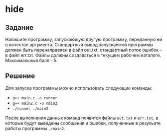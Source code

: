 # hide

## Задание

Напишите программу, запускающую другую программу, переданную ей в качестве аргумента.
Стандартный вывод запускаемой программы должен быть перенаправлен в файл out.txt, стандартный поток ошибок - в файл err.txt. Файлы должны создаваться в текущем рабочем каталоге.
Максимальный балл - 5.

## Решение

Для запуска программы можно использовать следующие команды:

- `g++ main.c -o runner`
- `g++ main2.c -o main2`
- `./runner ./main2`

После выполнения данных команд появятся файлы `out.txt` и `err.txt`, в которые будут выведены сообщения и ошибки, полученные в резульате работы программы `./main2`.

